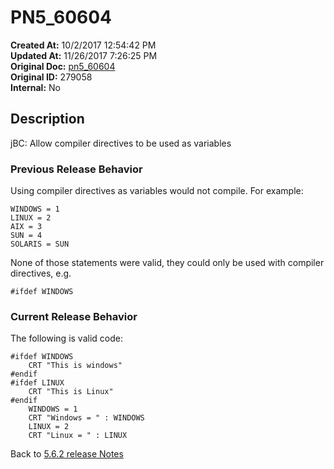 # PN5_60604

**Created At:** 10/2/2017 12:54:42 PM  
**Updated At:** 11/26/2017 7:26:25 PM  
**Original Doc:** [pn5_60604](https://docs.jbase.com/36526-5-6-2-release-notes/pn5_60604)  
**Original ID:** 279058  
**Internal:** No  

## Description

jBC: Allow compiler directives to be used as variables

### Previous Release Behavior

Using compiler directives as variables would not compile. For example:

```
WINDOWS = 1
LINUX = 2
AIX = 3
SUN = 4
SOLARIS = SUN
```

None of those statements were valid, they could only be used with compiler directives, e.g.

```
#ifdef WINDOWS
```

### Current Release Behavior

The following is valid code:

```
#ifdef WINDOWS
    CRT "This is windows"
#endif
#ifdef LINUX
    CRT "This is Linux"
#endif
    WINDOWS = 1
    CRT "Windows = " : WINDOWS
    LINUX = 2
    CRT "Linux = " : LINUX
```

Back to [5.6.2 release Notes](./../README.md)

